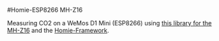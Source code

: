 #Homie-ESP8266 MH-Z16

Measuring CO2 on a WeMos D1 Mini (ESP8266) using [this library for the MH-Z16](https://github.com/SandboxElectronics/NDIRZ16) and the [Homie-Framework](https://github.com/marvinroger/homie-esp8266/).
